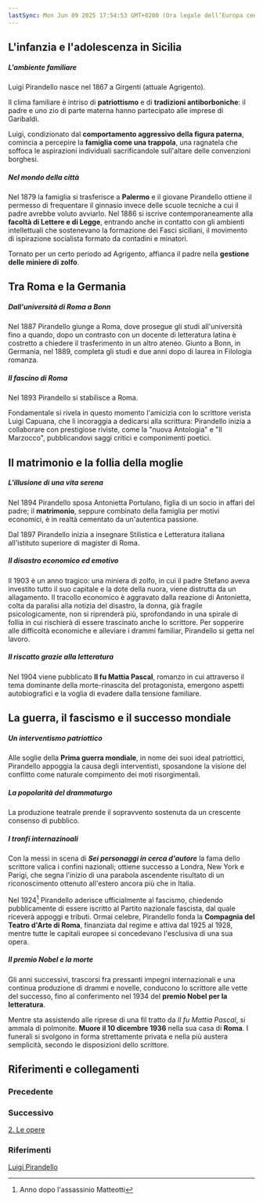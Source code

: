 ```yaml
---
lastSync: Mon Jun 09 2025 17:54:53 GMT+0200 (Ora legale dell’Europa centrale)
---
```

## L'infanzia e l'adolescenza in Sicilia
##### L'ambiente familiare
Luigi Pirandello nasce nel 1867 a Girgenti (attuale Agrigento).

Il clima familiare è intriso di **patriottismo** e di **tradizioni antiborboniche**: il padre e uno zio di parte materna hanno partecipato alle imprese di Garibaldi.

Luigi, condizionato dal **comportamento aggressivo della figura paterna**, comincia a percepire la **famiglia come una trappola**, una ragnatela che soffoca le aspirazioni individuali sacrificandole sull'altare delle convenzioni borghesi.

##### Nel mondo della città
Nel 1879 la famiglia si trasferisce a **Palermo** e il giovane Pirandello ottiene il permesso di frequentare il ginnasio invece delle scuole tecniche a cui il padre avrebbe voluto avviarlo. Nel 1886 si iscrive contemporaneamente alla **facoltà di Lettere e di Legge**, entrando anche in contatto con gli ambienti intellettuali che sostenevano la formazione dei Fasci siciliani, il movimento di ispirazione socialista formato da contadini e minatori.

Tornato per un certo periodo ad Agrigento, affianca il padre nella **gestione delle miniere di zolfo**.

## Tra Roma e la Germania
##### Dall'università di Roma a Bonn
Nel 1887 Pirandello giunge a Roma, dove prosegue gli studi all'università fino a quando, dopo un contrasto con un docente di letteratura latina è costretto a chiedere il trasferimento in un altro ateneo. Giunto a Bonn, in Germania, nel 1889, completa gli studi e due anni dopo di laurea in Filologia romanza.

##### Il fascino di Roma
Nel 1893 Pirandello si stabilisce a Roma.

Fondamentale si rivela in questo momento l'amicizia con lo scrittore verista Luigi Capuana, che li incoraggia a dedicarsi alla scrittura: Pirandello inizia a collaborare con prestigiose riviste, come la "nuova Antologia" e "Il Marzocco", pubblicandovi saggi critici e componimenti poetici.

## Il matrimonio e la follia della moglie
##### L'illusione di una vita serena
Nel 1894 Pirandello sposa Antonietta Portulano, figlia di un socio in affari del padre; il **matrimonio**, seppure combinato della famiglia per motivi economici, è in realtà cementato da un'autentica passione.

Dal 1897 Pirandello inizia a insegnare Stilistica e Letteratura italiana all'istituto superiore di magister di Roma.

##### Il disastro economico ed emotivo
Il 1903 è un anno tragico: una miniera di zolfo, in cui il padre Stefano aveva investito tutto il suo capitale e la dote della nuora, viene distrutta da un allagamento. Il tracollo economico è aggravato dalla reazione di Antonietta, colta da paralisi alla notizia del disastro, la donna, già fragile psicologicamente, non si riprenderà più, sprofondando in una spirale di follia in cui rischierà di essere trascinato anche lo scrittore.
Per sopperire alle difficoltà economiche e alleviare i drammi familiar, Pirandello si getta nel lavoro.

##### Il riscatto grazie alla letteratura
Nel 1904 viene pubblicato **Il fu Mattia Pascal**, romanzo in cui attraverso il tema dominante della morte-rinascita del protagonista, emergono aspetti autobiografici e la voglia di evadere dalla tensione familiare.

## La guerra, il fascismo e il successo mondiale
##### Un interventismo patriottico
Alle soglie della **Prima guerra mondiale**, in nome dei suoi ideal patriottici, Pirandello appoggia la causa degli interventisti, sposandone la visione del conflitto come naturale compimento dei moti risorgimentali.

##### La popolarità del drammaturgo
La produzione teatrale prende il sopravvento sostenuta da un crescente consenso di pubblico.

##### I tronfi internazinoali
Con la messi in scena di ***Sei personaggi in cerca d'autore*** la fama dello scrittore valica i confini nazionali; ottiene successo a Londra, New York e Parigi, che segna l'inizio di una parabola ascendente risultato di un riconoscimento ottenuto all'estero ancora più che in Italia.

Nel 1924[^1] Pirandello aderisce ufficialmente al fascismo, chiedendo pubblicamente di essere iscritto al Partito nazionale fascista, dal quale riceverà appoggi e tributi.
Ormai celebre, Pirandello fonda la **Compagnia del Teatro d'Arte di Roma**, finanziata dal regime e attiva dal 1925 al 1928, mentre tutte le capitali europee si concedevano l'esclusiva di una sua opera.

##### Il premio Nobel e la morte
Gli anni successivi, trascorsi fra pressanti impegni internazionali e una continua produzione di drammi e novelle, conducono lo scrittore alle vette del successo, fino al conferimento nel 1934 del **premio Nobel per la letteratura**.

Mentre sta assistendo alle riprese di una fil tratto da *Il fu Mattia Pascal*, si ammala di polmonite. **Muore il 10 dicembre 1936** nella sua casa di **Roma**. I funerali si svolgono in forma strettamente privata e nella più austera semplicità, secondo le disposizioni dello scrittore.


## Riferimenti e collegamenti
### Precedente


### Successivo
[2. Le opere](Letteratura/Luigi%20Pirandello/2.%20Le%20opere.md)

### Riferimenti
[Luigi Pirandello](Luigi%20Pirandello.md)

[^1]: Anno dopo l'assassinio Matteotti
